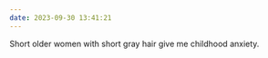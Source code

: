 ```yaml
---
date: 2023-09-30 13:41:21
---
```

Short older women with short gray hair give me childhood anxiety. 
